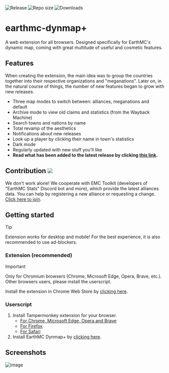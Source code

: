![Release](https://img.shields.io/github/v/release/3meraldK/earthmc-dynmapcolor) ![Repo size](https://img.shields.io/github/repo-size/3meraldK/earthmc-dynmapcolor) ![Downloads](https://img.shields.io/github/downloads/3meraldK/earthmc-dynmapcolor/total)

# earthmc-dynmap+
A web extension for all browsers. Designed specifically for EarthMC's dynamic map, coming with great multitude of useful and cosmetic features.

## Features
When creating the extension, the main idea was to group the countries together into their respective organizations and "meganations". Later on, in the natural course of things, the number of new features began to grow with new releases.
* Three map modes to switch between: alliances, meganations and default
* Archive mode to view old claims and statistics (from the Wayback Machine)
* Search towns and nations by name
* Total revamp of the aesthetics
* Notifications about new releases
* Look up a player by clicking their name in town's statistics
* Dark mode
* Regularly updated with new stuff you'll like
* **Read what has been added to the latest release by clicking [this link](https://github.com/3meraldK/earthmc-dynmap/releases/latest).**

## Contribution <a href="https://discord.gg/AVtgkcRgFs"><img src="https://img.shields.io/discord/966271635894190090?logo=discord"></a>
We don't work alone! We cooperate with EMC Toolkit (developers of "EarthMC Stats" Discord bot and more), which provide the latest alliances data. You can help by registering a new alliance or requesting a change. [Click here to join](https://discord.gg/AVtgkcRgFs).

## Getting started
> [!TIP]
> Extension works for desktop and mobile! For the best experience, it is also recommended to use ad-blockers.

### Extension (recommended)
> [!IMPORTANT]
> Only for Chromium browsers (Chrome, Microsoft Edge, Opera, Brave, etc.). Other browsers users, please install the userscript.

Install the extension in Chrome Web Store by [clicking here](https://chromewebstore.google.com/detail/earthmc-dynmap+/hgfdjfdkneceljokdelhiikgnndpmcgh).

### Userscript
1. Install Tampermonkey extension for your browser.
    - [For Chrome, Microsoft Edge, Opera and Brave](https://chromewebstore.google.com/detail/tampermonkey/dhdgffkkebhmkfjojejmpbldmpobfkfo)
    - [For Firefox](https://addons.mozilla.org/en-US/firefox/addon/tampermonkey/)
    - [For Safari](https://apps.apple.com/us/app/tampermonkey/id1482490089)
2. Install EarthMC Dynmap+ by [clicking here](https://github.com/3meraldK/earthmc-dynmap/releases/latest/download/userscript.user.js).

## Screenshots
![image](https://github.com/3meraldK/earthmc-dynmap/assets/48335651/fa846f7e-c222-4af3-8fdd-d45d9f757dd5)